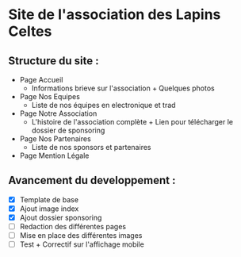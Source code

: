 # Site de l'association des Lapins Celtes

## Structure du site :

- Page Accueil
  - Informations brieve sur l'association + Quelques photos
- Page Nos Equipes
  - Liste de nos équipes en electronique et trad
- Page Notre Association
  - L'histoire de l'association complète + Lien pour télécharger le dossier de sponsoring
- Page Nos Partenaires
  - Liste de nos sponsors et partenaires
- Page Mention Légale
 
## Avancement du developpement :

- [x] Template de base
- [x] Ajout image index
- [x] Ajout dossier sponsoring
- [ ] Redaction des différentes pages
- [ ] Mise en place des différentes images
- [ ] Test + Correctif sur l'affichage mobile
